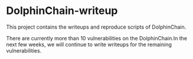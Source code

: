 # DolphinChain-writeup

This project contains the writeups and reproduce scripts of DolphinChain.

There are currently more than 10 vulnerabilities on the DolphinChain.In the next few weeks, we will continue to write writeups for the remaining vulnerabilities.
